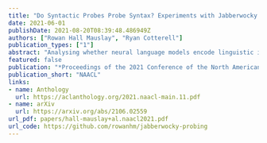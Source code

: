 ```yaml
---
title: "Do Syntactic Probes Probe Syntax? Experiments with Jabberwocky Probing"
date: 2021-06-01
publishDate: 2021-08-20T08:39:48.486949Z
authors: ["Rowan Hall Mauslay", "Ryan Cotterell"]
publication_types: ["1"]
abstract: "Analysing whether neural language models encode linguistic information has become popular in NLP. One method of doing so, which is frequently cited to support the claim that models like BERT encode syntax, is called probing; probes are small supervised models trained to extract linguistic information from another model's output. If a probe is able to predict a particular structure, it is argued that the model whose output it is trained on must have implicitly learnt to encode it. However, drawing a generalisation about a model's linguistic knowledge about a specific phenomena based on what a probe is able to learn may be problematic: in this work, we show that semantic cues in training data means that syntactic probes do not properly isolate syntax. We generate a new corpus of semantically nonsensical but syntactically well-formed Jabberwocky sentences, which we use to evaluate two probes trained on normal data. We train the probes on several popular language models (BERT, GPT-2, and RoBERTa), and find that in all settings they perform worse when evaluated on these data, for one probe by an average of 15.4 UUAS points absolute. Although in most cases they still outperform the baselines, their lead is reduced substantially, e.g. by 53% in the case of BERT for one probe. This begs the question: what empirical scores constitute knowing syntax?"
featured: false
publication: "*Proceedings of the 2021 Conference of the North American Chapter of the Association for Computational Linguistics: Human Language Technologies*"
publication_short: "NAACL"
links:
- name: Anthology
  url: https://aclanthology.org/2021.naacl-main.11.pdf
- name: arXiv
  url: https://arxiv.org/abs/2106.02559
url_pdf: papers/hall-mauslay+al.naacl2021.pdf
url_code: https://github.com/rowanhm/jabberwocky-probing
---
```


